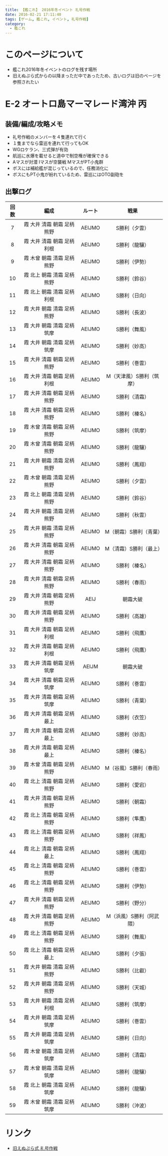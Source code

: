 ```yaml
---
title: 【艦これ】 2016年冬イベント 礼号作戦
date: 2016-02-21 17:11:40
tags: [ゲーム, 艦これ, イベント, 礼号作戦]
category:
  - 艦これ
---
```


# このページについて
* 艦これ2016年冬イベントのログを残す場所
* 旧えぬぷら式からの以降まっただ中であったため、古いログは旧のページを参照されたい

# E-2 オートロ島マーマレード湾沖 丙

## 装備/編成/攻略メモ
* 礼号作戦のメンバーを４隻連れて行く
* １隻までなら雷巡を連れて行ってもOK
* WGロケラン、三式弾が有効
* 航巡に水爆を載せると道中で制空権が確保できる
* Aマスが対潜 Iマスが空襲戦 MマスがPT小鬼群
* ボスには補給艦が混じっているので、任務消化に
* ボスにもPT小鬼が紛れているため、雷巡にはOTO副砲を

## 出撃ログ

|回数|編成|ルート|戦果|
|:--:|:--:|:--:|:--:|
|7|霞 大井 清霜 朝霜 足柄 熊野|AEIJMO|S勝利（夕雲）|
|8|霞 大井 清霜 朝霜 足柄 利根|AEIJMO|S勝利（龍驤）|
|9|霞 木曾 朝霜 清霜 足柄 熊野|AEIJMO|S勝利（伊勢）|
|10|霞 北上 朝霜 清霜 足柄 熊野|AEIJMO|S勝利（鈴谷）|
|11|霞 北上 朝霜 清霜 足柄 利根|AEIJMO|S勝利（日向）|
|12|霞 大井 朝霜 清霜 足柄 熊野|AEIJMO|S勝利（長波）|
|13|霞 大井 朝霜 清霜 足柄 筑摩|AEIJMO|S勝利（舞風）|
|14|霞 大井 朝霜 清霜 足柄 筑摩|AEIJMO|S勝利（妙高）|
|15|霞 大井 清霜 朝霜 足柄 熊野|AEIJMO|S勝利（巻雲）|
|16|霞 大井 清霜 朝霜 足柄 利根|AEIJMO|M（天津風）S勝利（筑摩）|
|17|霞 大井 清霜 朝霜 足柄 熊野|AEIJMO|S勝利（清霜）|
|18|霞 大井 清霜 朝霜 足柄 熊野|AEIJMO|S勝利（榛名）|
|19|霞 木曾 清霜 朝霜 足柄 熊野|AEIJMO|S勝利（筑摩）|
|20|霞 木曾 清霜 朝霜 足柄 熊野|AEIJMO|S勝利（龍驤）|
|21|霞 大井 朝霜 清霜 足柄 熊野|AEIJMO|S勝利（鳳翔）|
|22|霞 木曾 朝霜 清霜 足柄 熊野|AEIJMO|S勝利（夕雲）|
|23|霞 北上 朝霜 清霜 足柄 熊野|AEIJMO|S勝利（鈴谷）|
|24|霞 大井 朝霜 清霜 足柄 熊野|AEIJMO|S勝利（秋雲）|
|25|霞 大井 朝霜 清霜 足柄 熊野|AEIJMO|M（朝霜）S勝利（青葉）|
|26|霞 大井 清霜 朝霜 足柄 熊野|AEIJMO|M（清霜）S勝利（最上）|
|27|霞 大井 清霜 朝霜 足柄 熊野|AEIJMO|S勝利（榛名）|
|28|霞 大井 清霜 朝霜 足柄 熊野|AEIJMO|S勝利（春雨）|
|29|霞 大井 清霜 朝霜 足柄 熊野|AEIJ|朝霜大破|
|30|霞 大井 清霜 朝霜 足柄 熊野|AEIJMO|S勝利（高雄）|
|31|霞 大井 清霜 朝霜 足柄 利根|AEIJMO|S勝利（飛鷹）|
|32|霞 大井 清霜 朝霜 足柄 利根|AEIJMO|S勝利（飛鷹）|
|33|霞 大井 清霜 朝霜 足柄 筑摩|AEIJM|朝霜大破|
|34|霞 大井 清霜 朝霜 足柄 筑摩|AEIJMO|S勝利（巻雲）|
|35|霞 大井 清霜 朝霜 足柄 筑摩|AEIJMO|S勝利（青葉）|
|36|霞 大井 清霜 朝霜 足柄 最上|AEIJMO|S勝利（衣笠）|
|37|霞 大井 清霜 朝霜 足柄 最上|AEIJMO|S勝利（妙高）|
|38|霞 大井 清霜 朝霜 足柄 最上|AEIJMO|S勝利（榛名）|
|39|霞 木曾 清霜 朝霜 足柄 熊野|AEIJMO|M（谷風）S勝利（春雨）|
|40|霞 北上 清霜 朝霜 足柄 熊野|AEIJMO|S勝利（愛宕）|
|41|霞 大井 清霜 朝霜 足柄 熊野|AEIJMO|S勝利（朝霜）|
|42|霞 北上 清霜 朝霜 足柄 熊野|AEIJMO|S勝利（隼鷹）|
|43|霞 北上 清霜 朝霜 足柄 熊野|AEIJMO|S勝利（祥鳳）|
|44|霞 北上 清霜 朝霜 足柄 最上|AEIJMO|S勝利（鳳翔）|
|45|霞 北上 清霜 朝霜 足柄 熊野|AEIJMO|S勝利（巻雲）|
|46|霞 北上 清霜 朝霜 足柄 熊野|AEIJMO|S勝利（伊勢）|
|47|霞 大井 清霜 朝霜 足柄 熊野|AEIJMO|S勝利（野分）|
|48|霞 大井 清霜 朝霜 足柄 熊野|AEIJMO|M（浜風）S勝利（阿武隈）|
|49|霞 北上 清霜 朝霜 足柄 熊野|AEIJMO|S勝利（舞風）|
|50|霞 北上 清霜 朝霜 足柄 最上|AEIJMO|S勝利（夕張）|
|51|霞 大井 朝霜 清霜 足柄 熊野|AEIJMO|S勝利（比叡）|
|52|霞 大井 朝霜 清霜 足柄 熊野|AEIJMO|S勝利（天城）|
|53|霞 大井 朝霜 清霜 足柄 利根|AEIJMO|S勝利（筑摩）|
|54|霞 大井 朝霜 清霜 足柄 筑摩|AEIJMO|S勝利（巻雲）|
|55|霞 大井 朝霜 清霜 足柄 筑摩|AEIJMO|S勝利（日向）|
|56|霞 木曾 朝霜 清霜 足柄 筑摩|AEIJMO|S勝利（清霜）|
|57|霞 木曾 朝霜 清霜 足柄 筑摩|AEIJMO|S勝利（龍驤）|
|58|霞 北上 朝霜 清霜 足柄 筑摩|AEIJMO|S勝利（龍驤）|
|59|霞 木曾 朝霜 清霜 足柄 筑摩|AEIJMO|S勝利（沖波）|

# リンク
* [旧えぬぷら式 礼号作戦](http://elleonard.github.io/nplus_memo/game/kancolle/event/201602-zero.html)
